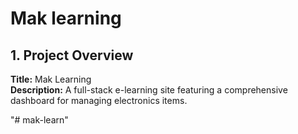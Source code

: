 # Mak learning

## 1. Project Overview
**Title:** Mak Learning  
**Description:** A full-stack e-learning site featuring a comprehensive dashboard for managing electronics items.

"# mak-learn" 
